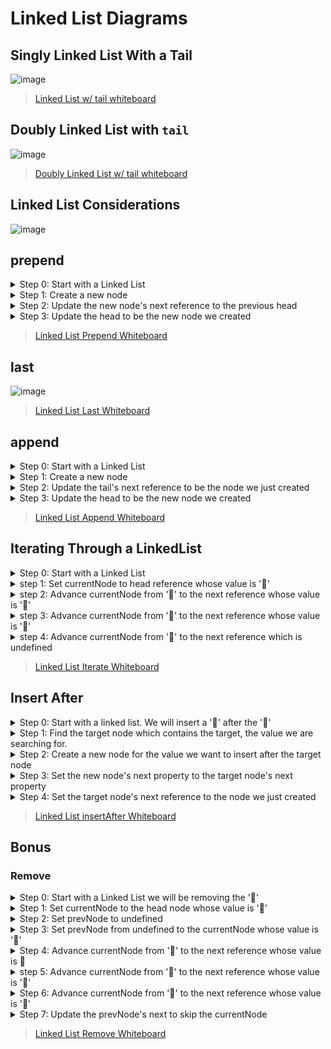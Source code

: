 # Linked List Diagrams

## Singly Linked List With a Tail

![image](https://media.git.generalassemb.ly/user/16320/files/a99bb200-0efd-11eb-922b-f2421338aa8f)
> [Linked List w/ tail whiteboard](https://miro.com/app/board/o9J_kiEtqgY=/)

## Doubly Linked List with `tail`

![image](https://i.imgur.com/MOSe4t5.png)

> [Doubly Linked List w/ tail whiteboard](https://miro.com/app/board/o9J_lcXiFc0=/)

## Linked List Considerations

![image](https://media.git.generalassemb.ly/user/16320/files/8df06900-34b5-11eb-9e53-cc10a838c246)

## prepend

<details>
<summary>Step 0: Start with a Linked List</summary>

![image](https://media.git.generalassemb.ly/user/16320/files/7b6da080-0f04-11eb-976d-0918735f44d7)
</details>

<details>
<summary>Step 1: Create a new node</summary>

![image](https://media.git.generalassemb.ly/user/16320/files/86283580-0f04-11eb-980a-a0f890a1c226)
</details>

<details>
<summary>Step 2: Update the new node's next reference to the previous head</summary>

![image](https://media.git.generalassemb.ly/user/16320/files/93ddbb00-0f04-11eb-8664-ae403e322ef8)
</details>

<details>
<summary>Step 3: Update the head to be the new node we created</summary>

![image](https://media.git.generalassemb.ly/user/16320/files/9d672300-0f04-11eb-8755-b70eb40ccaed)
</details>

> [Linked List Prepend Whiteboard](https://miro.com/app/board/o9J_kiE-mac=/)

## last

![image](https://media.git.generalassemb.ly/user/16320/files/48b74180-348b-11eb-8452-e7a60e327954)

> [Linked List Last Whiteboard](https://miro.com/app/board/o9J_lctmchM=/)

## append

<details>
<summary>Step 0: Start with a Linked List</summary>

![image](https://media.git.generalassemb.ly/user/16320/files/a34e9e80-3487-11eb-9ac4-0d34ba1b6c68)
</details>

<details>
<summary>Step 1: Create a new node</summary>

![image](https://media.git.generalassemb.ly/user/16320/files/c7aa7b00-3487-11eb-9509-5e080577a216)

</details>

<details>
<summary>Step 2: Update the tail's next reference to be the node we just created</summary>

![image](https://media.git.generalassemb.ly/user/16320/files/0fc99d80-3488-11eb-8aaf-02bdea9a97a2)


</details>

<details>
<summary>Step 3: Update the head to be the new node we created</summary>

![image](https://media.git.generalassemb.ly/user/16320/files/50291b80-3488-11eb-9455-9d6eb881c8e2)

</details>

> [Linked List Append Whiteboard](https://miro.com/app/board/o9J_lcuEOEw=/)

## Iterating Through a LinkedList

<details>
<summary>Step 0: Start with a Linked List</summary>

![image](https://media.git.generalassemb.ly/user/16320/files/5d98d280-3495-11eb-8274-6f21a4aa8459)
</details>

<details>
<summary>step 1: Set currentNode to head reference whose value is '🍎'</summary>

![image](https://media.git.generalassemb.ly/user/16320/files/b5cfd480-3495-11eb-8c04-51538f479858)



</details>

<details>
<summary>step 2: Advance currentNode from '🍎' to the next reference whose value is '🍌'</summary>

![image](https://media.git.generalassemb.ly/user/16320/files/d0a24900-3495-11eb-9cea-787838b2ce0e)

</details>

<details>
<summary>step 3: Advance currentNode from '🍌' to the next reference whose value is '🍒'</summary>


![image](https://media.git.generalassemb.ly/user/16320/files/43abbf80-3496-11eb-96a0-811ecdd64922)



</details>

<details>
<summary>step 4: Advance currentNode from '🍒' to the next reference which is undefined</summary>


![image](https://media.git.generalassemb.ly/user/16320/files/152de480-3496-11eb-9456-bfda4bbbee2c)


</details>

> [Linked List Iterate Whiteboard](https://miro.com/app/board/o9J_lct8Xvk=/)

## Insert After

<details>
<summary>Step 0: Start with a linked list. We will insert a '🥔' after the '🍌'</summary>

![image](https://media.git.generalassemb.ly/user/16320/files/10772980-34b2-11eb-93e4-bf4b33328e04)


</details>

<details>
<summary>Step 1: Find the target node which contains the target, the value we are searching for.</summary>

![image](https://media.git.generalassemb.ly/user/16320/files/2389f980-34b2-11eb-81c4-45bd7adfa988)




</details>

<details>
<summary>Step 2: Create a new node for the value we want to insert after the target node</summary>

![image](https://media.git.generalassemb.ly/user/16320/files/369cc980-34b2-11eb-9d21-6a793dcb368c)



</details>

<details>
<summary>Step 3: Set the new node's next property to the target node's next property</summary>


![image](https://media.git.generalassemb.ly/user/16320/files/5d5b0000-34b2-11eb-9d53-b13e7e63af52)





</details>

<details>
<summary>Step 4: Set the target node's next reference to the node we just created</summary>


![image](https://media.git.generalassemb.ly/user/16320/files/6ea40c80-34b2-11eb-81b3-909e9b1a5c49)




</details>



> [Linked List insertAfter Whiteboard](https://miro.com/app/board/o9J_lczF_lk=/)

## Bonus

### Remove

<details>
<summary>Step 0: Start with a Linked List we will be removing the '🥔'</summary>

![image](https://media.git.generalassemb.ly/user/16320/files/3f879e00-34a6-11eb-88a8-85a2c3d10767)

</details>

<details>
<summary>Step 1: Set currentNode to the head node whose value is '🍎'</summary>

![image](https://media.git.generalassemb.ly/user/16320/files/647c1100-34a6-11eb-875c-13158a908d35)




</details>

<details>
<summary>Step 2: Set prevNode to undefined</summary>

![image](https://media.git.generalassemb.ly/user/16320/files/85dcfd00-34a6-11eb-8c35-f8d5c6cee627)


</details>

<details>
<summary>Step 3: Set prevNode from undefined to the currentNode whose value is '🍎'</summary>


![image](https://media.git.generalassemb.ly/user/16320/files/a1480800-34a6-11eb-984f-8f6be20262fa)




</details>

<details>
<summary>Step 4: Advance currentNode from '🍎' to the next reference whose value is 🍌</summary>


![image](https://media.git.generalassemb.ly/user/16320/files/b58c0500-34a6-11eb-9f75-0584e66fa2f8)



</details>

<details>
<summary>step 5: Advance currentNode from '🍌' to the next reference whose value is '🍒'</summary>


![image](https://media.git.generalassemb.ly/user/16320/files/152de480-3496-11eb-9456-bfda4bbbee2c)
![image](https://media.git.generalassemb.ly/user/16320/files/c89ed500-34a6-11eb-8c8d-d198c03c061d)



</details>

<details>
<summary>Step 6: Advance currentNode from '🍌' to the next reference whose value is '🥔'</summary>


![image](https://media.git.generalassemb.ly/user/16320/files/deac9580-34a6-11eb-8f52-cb4cfe5e5274)


</details>

<details>
<summary>Step 7: Update the prevNode's next to skip the currentNode</summary>


![image](https://media.git.generalassemb.ly/user/16320/files/f4ba5600-34a6-11eb-8694-a1d787ca7e45)


</details>

> [Linked List Remove Whiteboard](https://miro.com/app/board/o9J_lcsd-tk=/)
